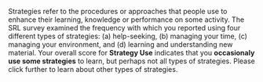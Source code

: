 Strategies refer to the procedures or approaches that people use to enhance their learning, knowledge or performance on some activity. The SRL survey examined the frequency with which you reported using four different types of strategies: (a) help-seeking, (b) managing your time, (c) managing your environment, and (d) learning and understanding new material. Your overall score for **Strategy Use** indicates that you **occasionaly use some strategies** to learn, but perhaps not all types of strategies. Please click further to learn about other types of strategies.
